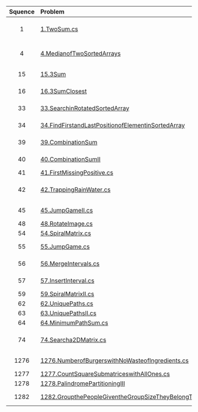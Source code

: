 | Squence | Problem       | Level  | Language  | Tags |
|:-------:|:--------------|:------:|:---------:|:----:|
|1|[1.TwoSum.cs](https://github.com/dftty/LeetCode/blob/master/Assets/Third/Easy/1.TwoSum.cs)|Easy|C#|[Array Hash Table]||
|4|[4.MedianofTwoSortedArrays](https://github.com/dftty/LeetCode/blob/master/Assets/Third/Hard/4.MedianofTwoSortedArrays.cs)|Hard|C#|[Array Binary Search]||
|15|[15.3Sum](https://github.com/dftty/LeetCode/blob/master/Assets/Third/Medium/15.3Sum.cs)|Medium|C#|[Array Two Pointer]||
|16|[16.3SumClosest](https://github.com/dftty/LeetCode/blob/master/Assets/Third/Medium/16.3SumClosest.cs)|Medium|C#|[Array Two Pointer]||
|33|[33.SearchinRotatedSortedArray](https://github.com/dftty/LeetCode/blob/master/Assets/Third/Medium/33.SearchinRotatedSortedArray.cs)|Medium|C#|[Array Two Pointer]||
|34|[34.FindFirstandLastPositionofElementinSortedArray](https://github.com/dftty/LeetCode/blob/master/Assets/Third/Medium/34.FindFirstandLastPositionofElementinSortedArray.cs)|Medium|C#|[Array Two Pointer]||
|39|[39.CombinationSum](https://github.com/dftty/LeetCode/blob/master/Assets/Third/Medium/39.CombinationSum.cs)|Medium|C#|[Array BackTrack]||
|40|[40.CombinationSumII](https://github.com/dftty/LeetCode/blob/master/Assets/Third/Medium/40.CombinationSumII.cs)|Medium|C#|[Array BackTrack]||
|41|[41.FirstMissingPositive.cs](https://github.com/dftty/LeetCode/blob/master/Assets/Third/Hard/41.FirstMissingPositive.cs)|Hard|C#|[Array]||
|42|[42.TrappingRainWater.cs](https://github.com/dftty/LeetCode/blob/master/Assets/Third/Hard/42.TrappingRainWater.cs)|Hard|C#|[Array Two pointer Stack]||
|45|[45.JumpGameII.cs](https://github.com/dftty/LeetCode/blob/master/Assets/Third/Hard/45.JumpGameII.cs)|Hard|C#|[Array Greddy]||
|48|[48.RotateImage.cs](https://github.com/dftty/LeetCode/blob/master/Assets/Third/Medium/48.RotateImage.cs)|Medium|C#|[Array]||
|54|[54.SpiralMatrix.cs](https://github.com/dftty/LeetCode/blob/master/Assets/Third/Medium/54.SpiralMatrix.cs)|Medium|C#|[Array]||
|55|[55.JumpGame.cs](https://github.com/dftty/LeetCode/blob/master/Assets/Third/Medium/55.JumpGame.cs)|Medium|C#|[Array Greedy]||
|56|[56.MergeIntervals.cs](https://github.com/dftty/LeetCode/blob/master/Assets/Third/Medium/56.MergeIntervals.cs)|Medium|C#|[Array Greedy]||
|57|[57.InsertInterval.cs](https://github.com/dftty/LeetCode/blob/master/Assets/Third/Hard/57.InsertInterval.cs)|Hard|C#|[Array Sort]||
|59|[59.SpiralMatrixII.cs](https://github.com/dftty/LeetCode/blob/master/Assets/Third/Medium/59.SpiralMatrixII.cs)|Medium|C#|[Array]||
|62|[62.UniquePaths.cs](https://github.com/dftty/LeetCode/blob/master/Assets/Third/Medium/62.UniquePaths.cs)|Medium|C#|[Array DP]||
|63|[63.UniquePathsII.cs](https://github.com/dftty/LeetCode/blob/master/Assets/Third/Medium/63.UniquePathsII.cs)|Medium|C#|[Array DP]||
|64|[64.MinimumPathSum.cs](https://github.com/dftty/LeetCode/blob/master/Assets/Third/Medium/64.MinimumPathSum.cs)|Medium|C#|[Array DP]||
|74|[74.Searcha2DMatrix.cs](https://github.com/dftty/LeetCode/blob/master/Assets/Third/Medium/74.Searcha2DMatrix.cs)|Medium|C#|[Array Binary Search]||
|1276|[1276.NumberofBurgerswithNoWasteofIngredients.cs](https://github.com/dftty/LeetCode/blob/master/Assets/Third/Medium/1276.NumberofBurgerswithNoWasteofIngredients.cs)|Medium|C#|[Math Greedy]||
|1277|[1277.CountSquareSubmatriceswithAllOnes.cs](https://github.com/dftty/LeetCode/blob/master/Assets/Third/Medium/1277.CountSquareSubmatriceswithAllOnes.cs)|Medium|C#|[Array DP]||
|1278|[1278.PalindromePartitioningIII](https://github.com/dftty/LeetCode/blob/master/Assets/Third/Hard/1278.PalindromePartitioningIII)|Hard|C#|[DP]||
|1282|[1282.GroupthePeopleGiventheGroupSizeTheyBelongTo.cs](https://github.com/dftty/LeetCode/blob/master/Assets/Third/Medium/1282.GroupthePeopleGiventheGroupSizeTheyBelongTo.cs)|Medium|C#|[Array Greedy]||


